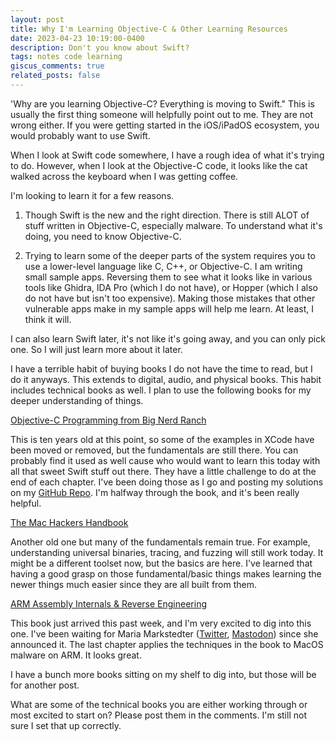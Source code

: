 ```yaml
---
layout: post
title: Why I'm Learning Objective-C & Other Learning Resources
date: 2023-04-23 10:19:00-0400
description: Don't you know about Swift?
tags: notes code learning
giscus_comments: true
related_posts: false
---
```

'Why are you learning Objective-C? Everything is moving to Swift." This is usually the first thing someone will helpfully point out to me. They are not wrong either. If you were getting started in the iOS/iPadOS ecosystem, you would probably want to use Swift.

When I look at Swift code somewhere, I have a rough idea of what it's trying to do. However, when I look at the Objective-C code, it looks like the cat walked across the keyboard when I was getting coffee.

I'm looking to learn it for a few reasons.

1. Though Swift is the new and the right direction. There is still ALOT of stuff written in Objective-C, especially malware. To understand what it's doing, you need to know Objective-C.

2. Trying to learn some of the deeper parts of the system requires you to use a lower-level language like C, C++, or Objective-C. I am writing small sample apps. Reversing them to see what it looks like in various tools like Ghidra, IDA Pro (which I do not have), or Hopper (which I also do not have but isn't too expensive). Making those mistakes that other vulnerable apps make in my sample apps will help me learn. At least, I think it will.

I can also learn Swift later, it's not like it's going away, and you can only pick one. So I will just learn more about it later.

I have a terrible habit of buying books I do not have the time to read, but I do it anyways. This extends to digital, audio, and physical books. This habit includes technical books as well. I plan to use the following books for my deeper understanding of things.

[Objective-C Programming from Big Nerd Ranch](https://www.informit.com/store/objective-c-programming-the-big-nerd-ranch-guide-9780321942067)

This is ten years old at this point, so some of the examples in XCode have been moved or removed, but the fundamentals are still there. You can probably find it used as well cause who would want to learn this today with all that sweet Swift stuff out there. They have a little challenge to do at the end of each chapter. I've been doing those as I go and posting my solutions on my [GitHub Repo](https://github.com/MarkMorow/BigNerdRanchObjectiveC). I'm halfway through the book, and it's been really helpful.

[The Mac Hackers Handbook](https://www.wiley.com/en-us/The+Mac+Hacker%27s+Handbook-p-9781118080337)

Another old one but many of the fundamentals remain true. For example, understanding universal binaries, tracing, and fuzzing will still work today. It might be a different toolset now, but the basics are here. I've learned that having a good grasp on those fundamental/basic things makes learning the newer things much easier since they are all built from them.

[ARM Assembly Internals & Reverse Engineering](https://www.wiley.com/en-us/Blue+Fox%3A+Arm+Assembly+Internals+and+Reverse+Engineering-p-9781119746720)

This book just arrived this past week, and I'm very excited to dig into this one. I've been waiting for Maria Markstedter ([Twitter](https://twitter.com/Fox0x01), [Mastodon](https://mastodon.social/@Azeria)) since she announced it. The last chapter applies the techniques in the book to MacOS malware on ARM. It looks great.

I have a bunch more books sitting on my shelf to dig into, but those will be for another post.

What are some of the technical books you are either working through or most excited to start on? Please post them in the comments. I'm still not sure I set that up correctly.
